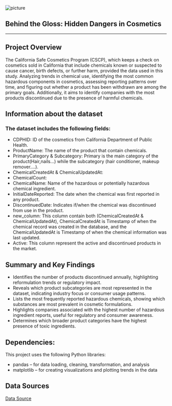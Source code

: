 ![picture](https://cdn.open-pr.com/L/a/La23573542_g.jpg)
## Behind the Gloss: Hidden Dangers in Cosmetics
---
## Project Overview
The California Safe Cosmetics Program (CSCP), which keeps a check on cosmetics sold in California that include chemicals known or suspected to cause cancer, birth defects, or further harm, provided the data used in this study. Analyzing trends in chemical use, identifying the most common hazardous components in cosmetics, assessing reporting patterns over time, and figuring out whether a product has been withdrawn are among the primary goals. Additionally, it aims to identify companies with the most products discontinued due to the presence of harmful chemicals.

## Information about the dataset
### The dataset includes the following fields:
- CDPHID: ID of the cosmetics from California Department of Public Health.
- ProductName: The name of the product that contain chemicals.
- PrimaryCategory & Subcategory: Primary is the main category of the product(Hair,nails...) while the subcategory (hair conditioner, makeup remover….).
- ChemicalCreatedAt & ChemicalUpdatedAt:
- ChemicalCount: 
- ChemicalName: Name of the hazardous or potentially hazardous chemical ingredient.
- InitialDateReported: The date when the chemical was first reported in any product.
- DiscontinuedDate: Indicates if/when the chemical was discontinued from use in the product.
- new_column: This column contain both (ChemicalCreatedAt & ChemicalUpdatedAt), ChemicalCreatedAt is Timestamp of when the chemical record was created in the database, and the    ChemicalUpdatedAt is Timestamp of when the chemical information was last updated.
- Active: This column represent the active and discontinued products in the market.

## Summary and Key Findings 
- Identifies the number of products discontinued annually, highlighting reformulation trends or regulatory impact.
- Reveals which product subcategories are most represented in the dataset, indicating industry focus or consumer usage patterns.
- Lists the most frequently reported hazardous chemicals, showing which substances are most prevalent in cosmetic formulations.
- Highlights companies associated with the highest number of hazardous ingredient reports, useful for regulatory and consumer awareness.
- Determines which broader product categories have the highest presence of toxic ingredients.

  
## Dependencies: 
This project uses the following Python libraries:
- pandas – for data loading, cleaning, transformation, and analysis
- matplotlib – for creating visualizations and plotting trends in the data
  
## Data Sources
[Data Source](https://data.chhs.ca.gov/dataset/596b5eed-31de-4fd8-a645-249f3f9b19c4/resource/57da6c9a-41a7-44b0-ab8d-815ff2cd5913/download/cscpopendata.csv)
